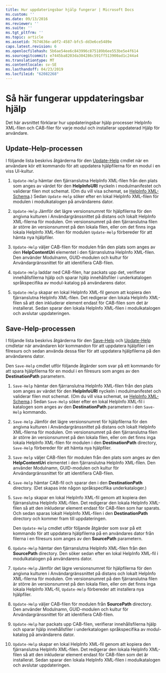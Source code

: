 ```yaml
---
title: Hur uppdateringsbar hjälp fungerar | Microsoft Docs
ms.custom: ''
ms.date: 09/13/2016
ms.reviewer: ''
ms.suite: ''
ms.tgt_pltfrm: ''
ms.topic: article
ms.assetid: 7674636e-a0f2-4587-bfc5-dd3e6ce5489e
caps.latest.revision: 6
ms.openlocfilehash: 5b6ae54ee6c843996c875189b6ee553be5e4f614
ms.sourcegitcommit: e7445ba8203da304286c591ff513900ad1c244a4
ms.translationtype: MT
ms.contentlocale: sv-SE
ms.lasthandoff: 04/23/2019
ms.locfileid: "62082268"
---
```

# <a name="how-updatable-help-works"></a>Så här fungerar uppdateringsbar hjälp

Det här avsnittet förklarar hur uppdateringsbar hjälp processer HelpInfo XML-filen och CAB-filer för varje modul och installerar uppdaterad Hjälp för användare.

## <a name="the-update-help-process"></a>Update-Help-processen

I följande lista beskrivs åtgärderna för den [Update-Help](/powershell/module/Microsoft.PowerShell.Core/Update-Help) cmdlet när en användare kör ett kommando för att uppdatera hjälpfilerna för en modul i en viss UI-kultur.

1. `Update-Help` hämtar den fjärranslutna HelpInfo XML-filen från den plats som anges av värdet för den **HelpInfoURI** nyckeln i modulmanifestet och validerar filen mot schemat. (Om du vill visa schemat, se [HelpInfo XML-Schema](./helpinfo-xml-schema.md).) Sedan `Update-Help` söker efter en lokal HelpInfo XML-filen för modulen i modulkatalogen på användarens dator.

2. `Update-Help` Jämför det lägre versionsnumret för hjälpfilerna för den angivna kulturen i Användargränssnittet på distans och lokalt HelpInfo XML-filerna för modulen. Om versionsnumret på den fjärranslutna filen är större än versionsnumret på den lokala filen, eller om det finns inga lokala HelpInfo XML-filen för modulen `Update-Help` förbereder för att hämta nya hjälpfiler.

3. `Update-Help` väljer CAB-filen för modulen från den plats som anges av den **HelpContentUri** elementet i den fjärranslutna HelpInfo XML-filen. Den använder Modulnamn, GUID-modulen och kultur för Användargränssnittet för att identifiera CAB-filen.

4. `Update-Help` laddar ned CAB-filen, har packats upp det, verifierar innehållsfilerna hjälp och sparar hjälp innehållsfiler i underkatalogen språkspecifika av modul-katalog på användarens dator.

5. `Update-Help` skapar en lokal HelpInfo XML-fil genom att kopiera den fjärranslutna HelpInfo XML-filen. Det redigerar den lokala HelpInfo XML-filen så att den inkluderar element endast för CAB-filen som det är installerat. Sedan sparar den lokala HelpInfo XML-filen i modulkatalogen och avslutar uppdateringen.

## <a name="the-save-help-process"></a>Save-Help-processen

I följande lista beskrivs åtgärderna för den [Save-Help](/powershell/module/Microsoft.PowerShell.Core/Save-Help) och [Update-Help](/powershell/module/Microsoft.PowerShell.Core/Update-Help) cmdletar när användaren kör kommandon för att uppdatera hjälpfiler i en filresurs och sedan använda dessa filer för att uppdatera hjälpfilerna på den användarens dator.

Den `Save-Help` cmdlet utför följande åtgärder som svar på ett kommando för att spara hjälpfilerna för en modul i en filresurs som anges av den **DestinationPath** parametern.

1. `Save-Help` hämtar den fjärranslutna HelpInfo XML-filen från den plats som anges av värdet för den **HelpInfoURI** nyckeln i modulmanifestet och validerar filen mot schemat. (Om du vill visa schemat, se [HelpInfo XML-Schema](./helpinfo-xml-schema.md).) Sedan `Save-Help` söker efter en lokal HelpInfo XML-fil i katalogen som anges av den **DestinationPath** parametern i den `Save-Help` kommando.

2. `Save-Help` Jämför det lägre versionsnumret för hjälpfilerna för den angivna kulturen i Användargränssnittet på distans och lokalt HelpInfo XML-filerna för modulen. Om versionsnumret på den fjärranslutna filen är större än versionsnumret på den lokala filen, eller om det finns inga lokala HelpInfo XML-filen för modulen i den **DestinationPath** directory, `Save-Help` förbereder för att hämta nya hjälpfiler.

3. `Save-Help` väljer CAB-filen för modulen från den plats som anges av den **HelpContentUri** elementet i den fjärranslutna HelpInfo XML-filen. Den använder Modulnamn, GUID-modulen och kultur för Användargränssnittet för att identifiera CAB-filen.

4. `Save-Help` hämtar CAB-fil och sparar den i den **DestinationPath** directory. (Det skapas inte någon språkspecifika underkataloger.)

5. `Save-Help` skapar en lokal HelpInfo XML-fil genom att kopiera den fjärranslutna HelpInfo XML-filen. Det redigerar den lokala HelpInfo XML-filen så att den inkluderar element endast för CAB-filen som har sparats. Och sedan sparas lokalt HelpInfo XML-filen i den **DestinationPath** directory och kommer fram till uppdateringen.

   Den `Update-Help` cmdlet utför följande åtgärder som svar på ett kommando för att uppdatera hjälpfilerna på en användares dator från filerna i en filresurs som anges av den **SourcePath** parametern.

1. `Update-Help` hämtar den fjärranslutna HelpInfo XML-filen från den **SourcePath** directory. Den söker sedan efter en lokal HelpInfo XML-fil i modulkatalogen på användarens dator.

2. `Update-Help` Jämför det lägre versionsnumret för hjälpfilerna för den angivna kulturen i Användargränssnittet på distans och lokalt HelpInfo XML-filerna för modulen. Om versionsnumret på den fjärranslutna filen är större än versionsnumret på den lokala filen, eller om det finns inga lokala HelpInfo XML-fil, `Update-Help` förbereder att installera nya hjälpfiler.

3. `Update-Help` väljer CAB-filen för modulen från **SourcePath** directory. Den använder Modulnamn, GUID-modulen och kultur för Användargränssnittet för att identifiera CAB-filen.

4. `Update-Help` har packats upp CAB-filen, verifierar innehållsfilerna hjälp och sparar hjälp innehållsfiler i underkatalogen språkspecifika av modul-katalog på användarens dator.

5. `Update-Help` skapar en lokal HelpInfo XML-fil genom att kopiera den fjärranslutna HelpInfo XML-filen. Det redigerar den lokala HelpInfo XML-filen så att den inkluderar element endast för CAB-filen som det är installerat. Sedan sparar den lokala HelpInfo XML-filen i modulkatalogen och avslutar uppdateringen.